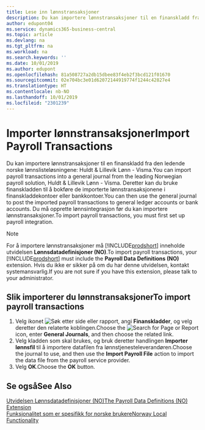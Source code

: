 ```yaml
---
title: Lese inn lønnstransaksjoner
description: Du kan importere lønnstransaksjoner til en finanskladd fra to eksterne lønnslisteløsninger.
author: edupont04
ms.service: dynamics365-business-central
ms.topic: article
ms.devlang: na
ms.tgt_pltfrm: na
ms.workload: na
ms.search.keywords: ''
ms.date: 10/01/2019
ms.author: edupont
ms.openlocfilehash: 81a508727a2db15dbee83f4eb2f3bcd121f01670
ms.sourcegitcommit: 02e704bc3e01d62072144919774f1244c42827e4
ms.translationtype: HT
ms.contentlocale: nb-NO
ms.lasthandoff: 10/01/2019
ms.locfileid: "2301239"
---
```

# <a name="import-payroll-transactions"></a><span data-ttu-id="fe643-103">Importer lønnstransaksjoner</span><span class="sxs-lookup"><span data-stu-id="fe643-103">Import Payroll Transactions</span></span>
<span data-ttu-id="fe643-104">Du kan importere lønnstransaksjoner til en finanskladd fra den ledende norske lønnslisteløsningene: Huldt & Lillevik Lønn - Visma.</span><span class="sxs-lookup"><span data-stu-id="fe643-104">You can import payroll transactions into a general journal from the leading Norwegian payroll solution, Huldt & Lillevik Lønn - Visma.</span></span> <span data-ttu-id="fe643-105">Deretter kan du bruke finanskladden til å bokføre de importerte lønnstransaksjonene i finanskladdekontoer eller bankkontoer.</span><span class="sxs-lookup"><span data-stu-id="fe643-105">You can then use the general journal to post the imported payroll transactions to general ledger accounts or bank accounts.</span></span> <span data-ttu-id="fe643-106">Du må opprette lønnsintegrasjon før du kan importere lønnstransaksjoner.</span><span class="sxs-lookup"><span data-stu-id="fe643-106">To import payroll transactions, you must first set up payroll integration.</span></span>  

> [!NOTE]  
>  <span data-ttu-id="fe643-107">For å importere lønnstransaksjoner må [!INCLUDE[prodshort](../../includes/prodshort.md)] inneholde utvidelsen **Lønnsdatadefinisjoner (NO)**.</span><span class="sxs-lookup"><span data-stu-id="fe643-107">To import payroll transactions, your [!INCLUDE[prodshort](../../includes/prodshort.md)] must include the **Payroll Data Definitions (NO)** extension.</span></span> <span data-ttu-id="fe643-108">Hvis du ikke er sikker på om du har denne utvidelsen, kontakt systemansvarlig.</span><span class="sxs-lookup"><span data-stu-id="fe643-108">If you are not sure if you have this extension, please talk to your administrator.</span></span>  

## <a name="to-import-payroll-transactions"></a><span data-ttu-id="fe643-109">Slik importerer du lønnstransaksjoner</span><span class="sxs-lookup"><span data-stu-id="fe643-109">To import payroll transactions</span></span>  

1.  <span data-ttu-id="fe643-110">Velg ikonet ![Søk etter side eller rapport](../../media/ui-search/search_small.png "Søk etter side eller rapport"), angi **Finanskladder**, og velg deretter den relaterte koblingen.</span><span class="sxs-lookup"><span data-stu-id="fe643-110">Choose the ![Search for Page or Report](../../media/ui-search/search_small.png "Search for Page or Report icon") icon, enter **General Journals**, and then choose the related link.</span></span>  
2.  <span data-ttu-id="fe643-111">Velg kladden som skal brukes, og bruk deretter handlingen **Importer lønnsfil** til å importere datafilen fra lønnstjenesteleverandøren.</span><span class="sxs-lookup"><span data-stu-id="fe643-111">Choose the journal to use, and then use the **Import Payroll File** action to import the data file from the payroll service provider.</span></span>  
3.  <span data-ttu-id="fe643-112">Velg **OK**.</span><span class="sxs-lookup"><span data-stu-id="fe643-112">Choose the **OK** button.</span></span>  

## <a name="see-also"></a><span data-ttu-id="fe643-113">Se også</span><span class="sxs-lookup"><span data-stu-id="fe643-113">See Also</span></span>  
[<span data-ttu-id="fe643-114">Utvidelsen Lønnsdatadefinisjoner (NO)</span><span class="sxs-lookup"><span data-stu-id="fe643-114">The Payroll Data Definitions (NO) Extension</span></span>](ui-extensions-payroll-data-definitions-no.md)  
[<span data-ttu-id="fe643-115">Funksjonalitet som er spesifikk for norske brukere</span><span class="sxs-lookup"><span data-stu-id="fe643-115">Norway Local Functionality</span></span>](norway-local-functionality.md)  
